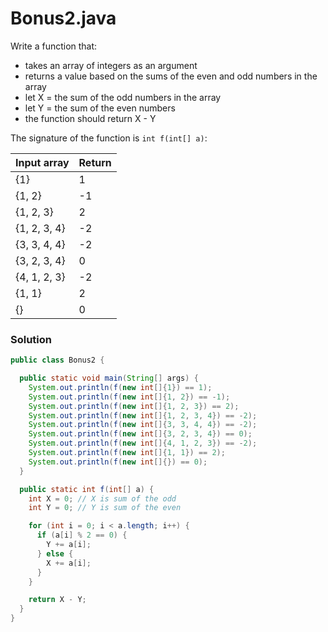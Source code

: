# Bonus2.java

Write a function that:
* takes an array of integers as an argument
* returns a value based on the sums of the even and odd numbers in the array
* let X = the sum of the odd numbers in the array
* let Y = the sum of the even numbers
* the function should return X - Y

The signature of the function is `int f(int[] a)`:

| Input array | Return |
|:-------------|:-------------|
| {1} | 1 |
| {1, 2} | -1 |
| {1, 2, 3} | 2 |
| {1, 2, 3, 4} | -2 |
| {3, 3, 4, 4} | -2 |
| {3, 2, 3, 4} | 0 |
| {4, 1, 2, 3} | -2 |
| {1, 1} | 2 |
| {} | 0 |

### Solution

```java
public class Bonus2 {

  public static void main(String[] args) {
    System.out.println(f(new int[]{1}) == 1);
    System.out.println(f(new int[]{1, 2}) == -1);
    System.out.println(f(new int[]{1, 2, 3}) == 2);
    System.out.println(f(new int[]{1, 2, 3, 4}) == -2);
    System.out.println(f(new int[]{3, 3, 4, 4}) == -2);
    System.out.println(f(new int[]{3, 2, 3, 4}) == 0);
    System.out.println(f(new int[]{4, 1, 2, 3}) == -2);
    System.out.println(f(new int[]{1, 1}) == 2);
    System.out.println(f(new int[]{}) == 0);
  }

  public static int f(int[] a) {
    int X = 0; // X is sum of the odd
    int Y = 0; // Y is sum of the even

    for (int i = 0; i < a.length; i++) {
      if (a[i] % 2 == 0) {
        Y += a[i];
      } else {
        X += a[i];
      }
    }

    return X - Y;
  }  
}
```
